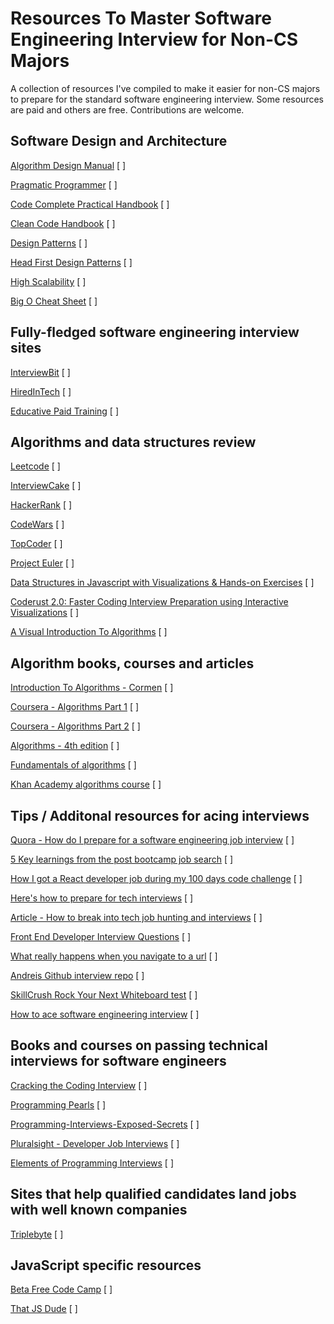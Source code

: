 # Resources To Master Software Engineering Interview for Non-CS Majors

A collection of resources I've compiled to make it easier for non-CS majors to prepare for the standard software engineering interview. Some resources are paid and others are free. Contributions are welcome.


## Software Design and Architecture 

[Algorithm Design Manual](https://www.amazon.com/Algorithm-Design-Manual-Steven-Skiena/dp/1848000693/ref=sr_1_1?s=books&ie=UTF8&qid=1501524776&sr=1-1&keywords=algorithm+design+manual) [ ]

[Pragmatic Programmer](https://www.amazon.com/Pragmatic-Programmer-Journeyman-Master/dp/020161622X/ref=sr_1_sc_1?s=books&ie=UTF8&qid=1501524762&sr=1-1-spell&keywords=pragmatti) [ ]

[Code Complete Practical Handbook](https://www.amazon.com/Code-Complete-Practical-Handbook-Construction/dp/0735619670/ref=sr_1_1?s=books&ie=UTF8&qid=1501524736&sr=1-1&keywords=code+complete) [ ]

[Clean Code Handbook](https://www.amazon.com/Clean-Code-Handbook-Software-Craftsmanship/dp/0132350882/ref=sr_1_1?ie=UTF8&qid=1501524706&sr=8-1&keywords=Clean-Code-Handbook-Software-Craftsmanship) [ ]

[Design Patterns](https://www.amazon.com/Design-Patterns-Elements-Reusable-Object-Oriented/dp/0201633612/ref=sr_1_1?s=books&ie=UTF8&qid=1501524802&sr=1-1&keywords=design+patterns) [ ]

[Head First Design Patterns](https://www.amazon.com/Head-First-Design-Patterns-Brain-Friendly/dp/0596007124/ref=sr_1_1?s=books&ie=UTF8&qid=1501524815&sr=1-1&keywords=head+first+design+patterns) [ ]

[High Scalability](http://highscalability.com/all-time-favorites/) [ ]
 
[Big O Cheat Sheet](http://bigocheatsheet.com/) [ ]


## Fully-fledged software engineering interview sites 

[InterviewBit](https://www.interviewbit.com) [ ]

[HiredInTech](https://www.hiredintech.com/) [ ]

[Educative Paid Training](https://www.educative.io/collection/5642554087309312/5679846214598656/experthelp) [ ]

## Algorithms and data structures review 

[Leetcode](https://leetcode.com/) [ ]

[InterviewCake](https://www.interviewcake.com/) [ ]

[HackerRank](https://www.hackerrank.com/) [ ]

[CodeWars](https://www.codewars.com/) [ ]

[TopCoder](https://www.topcoder.com/) [ ]

[Project Euler](https://projecteuler.net/archives) [ ]

[Data Structures in Javascript with Visualizations & Hands-on Exercises](https://www.educative.io/collection/10370001/160001) [ ]

[Coderust 2.0: Faster Coding Interview Preparation using Interactive Visualizations](https://www.educative.io/collection/5642554087309312/5679846214598656?authorName=Coderust) [ ]

[A Visual Introduction To Algorithms](https://www.educative.io/collection/10370001/760001?authorName=Educative) [ ]

## Algorithm books, courses and articles

[Introduction To Algorithms - Cormen](https://www.amazon.com/Introduction-Algorithms-3rd-MIT-Press/dp/0262033844/ref=sr_1_1?s=books&ie=UTF8&qid=1501524892&sr=1-1&keywords=introduction+to+algorithms) [ ]

[Coursera - Algorithms Part 1](https://www.coursera.org/learn/algorithms-part1) [ ]
 
[Coursera - Algorithms Part 2](https://www.coursera.org/learn/algorithms-part2) [ ]

[Algorithms - 4th edition](http://algs4.cs.princeton.edu/home/) [ ]

[Fundamentals of algorithms](http://www.geeksforgeeks.org/fundamentals-of-algorithms/) [ ]

[Khan Academy algorithms course](https://www.khanacademy.org/computing/computer-science/algorithms) [ ]


## Tips / Additonal resources for acing interviews 

[Quora - How do I prepare for a software engineering job interview](https://www.quora.com/How-do-I-prepare-for-a-software-engineering-job-interview) [ ]

[5 Key learnings from the post bootcamp job search](https://medium.freecodecamp.org/5-key-learnings-from-the-post-bootcamp-job-search-9a07468d2331) [ ]

[How I got a React developer job during my 100 days code challenge](https://medium.freecodecamp.org/got-a-react-developer-job-during-my-100dayscodechallenge-f455175d3776) [ ]

[Here's how to prepare for tech interviews](https://www.reddit.com/r/cscareerquestions/comments/1jov24/heres_how_to_prepare_for_tech_interviews/) [ ]

[Article - How to break into tech job hunting and interviews](https://haseebq.com/how-to-break-into-tech-job-hunting-and-interviews/) [ ]

[Front End Developer Interview Questions](https://github.com/h5bp/Front-end-Developer-Interview-Questions) [ ]

[What really happens when you navigate to a url](http://igoro.com/archive/what-really-happens-when-you-navigate-to-a-url/comment-page-3/) [ ]

[Andreis Github interview repo](https://github.com/andreis/interview) [ ]

[SkillCrush Rock Your Next Whiteboard test](https://skillcrush.com/2016/03/29/rock-your-next-whiteboard-test/) [ ]

[How to ace software engineering interview](https://interviewsteps.com/products/how-to-ace-the-software-engineering-interview) [ ]


## Books and courses on passing technical interviews for software engineers

[Cracking the Coding Interview](https://www.amazon.com/Cracking-Coding-Interview-Programming-Questions/dp/0984782850/ref=sr_1_1?ie=UTF8&qid=1501524591&sr=8-1&keywords=cracking+the+coding+interview) [ ]

[Programming Pearls](https://www.amazon.com/Programming-Pearls-2nd-Jon-Bentley/dp/0201657880/ref=sr_1_1?s=books&ie=UTF8&qid=1501524905&sr=1-1&keywords=programming+pearls) [ ]

[Programming-Interviews-Exposed-Secrets](https://www.amazon.com/Programming-Interviews-Exposed-Secrets-Landing/dp/1118261364/ref=sr_1_1?s=books&ie=UTF8&qid=1501524790&sr=1-1&keywords=programming+interviews+exposed) [ ]

[Pluralsight - Developer Job Interviews](https://app.pluralsight.com/courses/developer-job-interviews) [ ]

[Elements of Programming Interviews](https://www.amazon.com/Elements-Programming-Interviews-Insiders-Guide/dp/1479274836/ref=sr_1_4?s=books&ie=UTF8&qid=1501524835&sr=1-4&keywords=elements+of+programming+interviews) [ ]


## Sites that help qualified candidates land jobs with well known companies

[Triplebyte](https://triplebyte.com/candidates) [ ]


## JavaScript specific resources

[Beta Free Code Camp](http://beta.freecodecamp.com/en/) [ ]

[That JS Dude](http://www.thatjsdude.com/) [ ]
